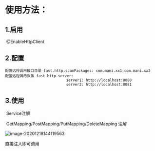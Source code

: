 # 使用方法：

## 1.启用

​    @EnableHttpClient

## 2.配置

    配置远程调用接口目录 fast.http.scanPackages: com.mani.xx1,com.mani.xx2
    配置远程调用服务 fast.http.server:
                                server1: http://localhost:8080
                                server2: http://localhost:8081
## 3.使用

​	Service注解

​    GetMapping/PostMapping/PutMapping/DeleteMapping 注解

![image-20201218144119563](https://s3.ax1x.com/2020/12/18/rJhTaj.jpg)

直接注入即可调用